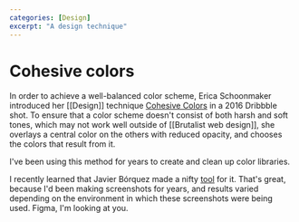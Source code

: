 ```yaml
---
categories: [Design]
excerpt: "A design technique"
---
```


# Cohesive colors
In order to achieve a well-balanced color scheme, Erica Schoonmaker introduced her [[Design]] technique [Cohesive Colors](https://dribbble.com/shots/166246-My-Secret-for-Color-Schemes) in a 2016 Dribbble shot. To ensure that a color scheme doesn't consist of both harsh and soft tones, which may not work well outside of [[Brutalist web design]], she overlays a central color on the others with reduced opacity, and chooses the colors that result from it.

I've been using this method for years to create and clean up color libraries. 

I recently learned that Javier Bórquez made a nifty [tool](https://javier.xyz/cohesive-colors/) for it. That's great, because I'd been making screenshots for years, and results varied depending on the environment in which these screenshots were being used. Figma, I'm looking at you.
